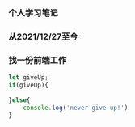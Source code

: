 ### 个人学习笔记
### 从2021/12/27至今
### 找一份前端工作

```js
let giveUp;
if(giveUp){
	
}else{
    console.log('never give up!')
}
```
